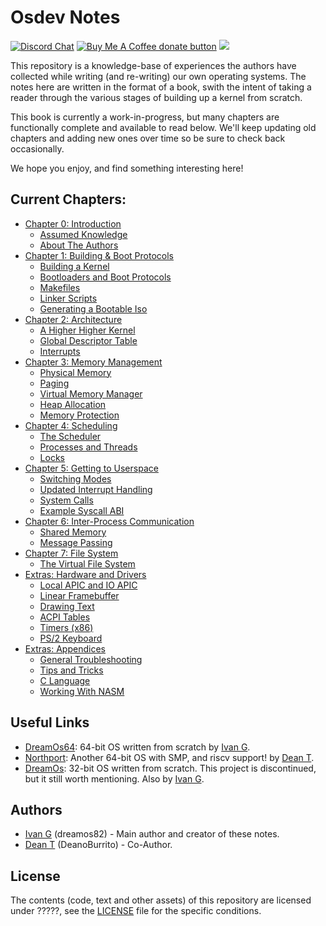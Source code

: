 # Osdev Notes

[![Discord Chat](https://img.shields.io/discord/578193015433330698.svg?style=flat)](https://discordapp.com/channels/578193015433330698/578193713340219392)
<span class="badge-buymeacoffee">
<a href="https://buymeacoffee.com/dreamos82" title="Donate to this project using Buy Me A Coffee"><img src="https://img.shields.io/badge/buy%20me%20a%20coffee-donate-yellow.svg" alt="Buy Me A Coffee donate button" /></a>
</span>
![](https://tokei.rs/b1/github/dreamos82/osdev-notes)

This repository is a knowledge-base of experiences the authors have collected while writing (and re-writing) our own operating systems. The notes here are written in the format of a book, swith the intent of taking a reader through the various stages of building up a kernel from scratch.

This book is currently a work-in-progress, but many chapters are functionally complete and available to read below. We'll keep updating old chapters and adding new ones over time so be sure to check back occasionally.

We hope you enjoy, and find something interesting here!

## Current Chapters:

* [Chapter 0: Introduction](00_Introduction/01_README.md)
    * [Assumed Knowledge](00_Introduction/02_AssumedKnowledge.md)
    * [About The Authors](00_Introduction/03_AboutTheAuthors.md)
* [Chapter 1: Building & Boot Protocols](01_Build_Process/01_README.md)
    * [Building a Kernel](01_Build_Process/02_Overview.md)
    * [Bootloaders and Boot Protocols](01_Build_Process/03_Boot_Protocols.md)
    * [Makefiles](01_Build_Process/04_Gnu_Makefiles.md)
    * [Linker Scripts](01_Build_Process/05_Linker_Scripts.md)
    * [Generating a Bootable Iso](01_Build_Process/06_Generating_Iso.md)
* [Chapter 2: Architecture](02_Architecture/01_README.md)
    * [A Higher Higher Kernel](02_Architecture/02_HigherHalf.md)
    * [Global Descriptor Table](02_Architecture/03_GDT.md)
    * [Interrupts](02_Architecture/04_InterruptHandling.md)
* [Chapter 3: Memory Management](03_Memory_Management/01_README.md)
    * [Physical Memory](03_Memory_Management/02_Physical_Memory.md)
    * [Paging](03_Memory_Management/03_Paging.md)
    * [Virtual Memory Manager](03_Memory_Management/04_Virtual_Memory_Manager.md)
    * [Heap Allocation](03_Memory_Management/05_Heap_Allocation.md)
    * [Memory Protection](03_Memory_Management/06_Memory_Protection.md)
* [Chapter 4: Scheduling](04_Scheduling/01_README.md)
    * [The Scheduler](04_Scheduling/02_Scheduler.md)
    * [Processes and Threads](04_Scheduling/03_Processes_And_Threads.md)
    * [Locks](04_Scheduling/04_Locks.md)
* [Chapter 5: Getting to Userspace](05_Userspace/01_README.md)
    * [Switching Modes](05_Userspace/02_Switching_Modes.md)
    * [Updated Interrupt Handling](05_Userspace/03_Handling_Interrupts.md)
    * [System Calls](05_Userspace/04_System_Calls.md)
    * [Example Syscall ABI](05_Userspace/05_Example_ABI.md)
* [Chapter 6: Inter-Process Communication](06_IPC/01_README.md)
    * [Shared Memory](06_IPC/02_Shared_Memory.md)
    * [Message Passing](06_IPC/03_Message_Passing.md)
* [Chapter 7: File System](07_VirtualFileSystem/01_README.md)
    * [The Virtual File System](07_VirtualFileSystem/02_VirtualFileSystem.md)
* [Extras: Hardware and Drivers](98_Drivers/01_README.md)
    * [Local APIC and IO APIC](98_Drivers/APIC.md)
    * [Linear Framebuffer](98_Drivers/Framebuffer.md)
    * [Drawing Text](98_Drivers/DrawingTextOnFB.md)
    * [ACPI Tables](98_Drivers/ACPITables.md)
    * [Timers (x86)](98_Drivers/Timer.md)
    * [PS/2 Keyboard](98_Drivers/PS2Keyboard.md)
* [Extras: Appendices](99_Appendices/0_README.md)
    * [General Troubleshooting](99_Appendices/A_Troubleshooting.md)
    * [Tips and Tricks](99_Appendices/B_Tips_And_Tricks.md)
    * [C Language](99_Appendices/C_Language_Info.md)
    * [Working With NASM](99_Appendices/D_Nasm.md)

## Useful Links

* [DreamOs64](https://github.com/dreamos82/Dreamos64): 64-bit OS written from scratch by [Ivan G](https://github.com/dreamos82).
* [Northport](https://github.com/DeanoBurrito/northport): Another 64-bit OS with SMP, and riscv support! by [Dean T](https://github.com/DeanoBurrito/).
* [DreamOs](https://github.com/dreamos82/Dreamos): 32-bit OS written from scratch. This project is discontinued, but it still worth mentioning. Also by [Ivan G](https://github.com/dreamos82).

## Authors
* [Ivan G](https://github.com/dreamos82) (dreamos82) - Main author and creator of these notes.
* [Dean T](https://github.com/DeanoBurrito/) (DeanoBurrito) - Co-Author.

## License
The contents (code, text and other assets) of this repository are licensed under ?????, see the [LICENSE](LICENSE) file for the specific conditions.
